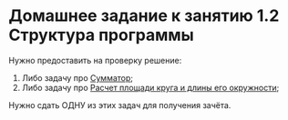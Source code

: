 Домашнее задание к занятию 1.2 Структура программы
==

Нужно предоставить на проверку решение:
1. Либо задачу про [Сумматор](1.2.1);
2. Либо задачу про [Расчет площади круга и длины его окружности](1.2.2);

Нужно сдать ОДНУ из этих задач для получения зачёта.

